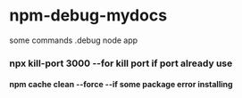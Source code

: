 # npm-debug-mydocs
some commands .debug node app

### npx kill-port 3000   --for kill port if port already use
#### npm cache clean --force    --if some package error installing

